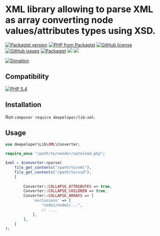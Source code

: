 # XML library allowing to parse XML as array converting node values/attributes types using XSD.
[![Packagist version](https://img.shields.io/packagist/v/deepeloper/lib-xml)](https://packagist.org/packages/deepeloper/lib-xml)
[![PHP from Packagist](https://img.shields.io/packagist/php-v/deepeloper/lib-xml.svg)](http://php.net/)
[![GitHub license](https://img.shields.io/github/license/deepeloper/lib-xml.svg)](https://github.com/deepeloper/lib-xml/blob/main/LICENSE)
[![GitHub issues](https://img.shields.io/github/issues-raw/deepeloper/lib-xml.svg)](https://github.com/deepeloper/lib-xml/issues)
[![Packagist](https://img.shields.io/packagist/dt/deepeloper/lib-xml.svg)](https://packagist.org/packages/deepeloper/lib-xml)
![](https://github.com/deepeloper/lib-xml/actions/workflows/ci-coverage.yml/badge.svg?event=push)
![](https://github.com/deepeloper/lib-xml/actions/workflows/ci.yml/badge.svg?event=push)

[![Donation](https://img.shields.io/badge/Donation-Visa,%20MasterCard,%20Maestro,%20UnionPay,%20YooMoney,%20МИР-red)](https://yoomoney.ru/to/41001351141494)

## Compatibility
[![PHP 5.4](https://img.shields.io/badge/PHP->=5.4-%237A86B8)]()

## Installation
Run `composer require deepeloper/lib-xml`.

## Usage

```php
use deepeloper\Lib\XML\Converter;

require_once "/path/to/vendor/autoload.php";

$xml = $converter->parse(
    file_get_contents("/path/to/xml"),
    file_get_contents("/path/to/xsd"),
    [
        
        Converter::COLLAPSE_ATTRIBUTES => true,
        Converter::COLLAPSE_CHILDREN => true,
        Converter::COLLAPSE_ARRAYS => [
            'exclusions' => [
                "node1/node2/...",
                // ...,
            ],
        ],
    ]
);
```
